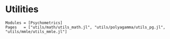 # Utilities

```@autodocs
Modules = [Psychometrics]
Pages   = ["utils/math/utils_math.jl", "utils/polyagamma/utils_pg.jl", "utils/mmle/utils_mmle.jl"]
```
